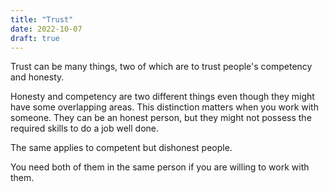 ```yaml
---
title: "Trust"
date: 2022-10-07
draft: true
---
```


Trust can be many things, two of which are to trust people's competency and honesty.

Honesty and competency are two different things even though they might have some overlapping areas. This distinction matters when you work with someone. They can be an honest person, but they might not possess the required skills to do a job well done.

The same applies to competent but dishonest people.

You need both of them in the same person if you are willing to work with them.